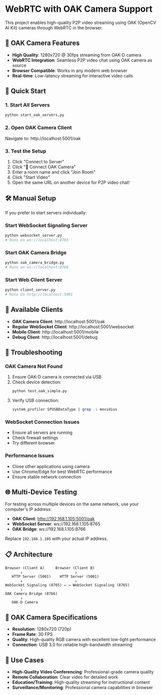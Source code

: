 # WebRTC with OAK Camera Support

This project enables high-quality P2P video streaming using OAK (OpenCV AI Kit) cameras through WebRTC in the browser.

## 🔶 OAK Camera Features

- **High Quality**: 1280x720 @ 30fps streaming from OAK-D camera
- **WebRTC Integration**: Seamless P2P video chat using OAK camera as source
- **Browser Compatible**: Works in any modern web browser
- **Real-time**: Low-latency streaming for interactive video calls

## 🚀 Quick Start

### 1. Start All Servers
```bash
python start_oak_servers.py
```

### 2. Open OAK Camera Client
Navigate to: http://localhost:5001/oak

### 3. Test the Setup
1. Click "Connect to Server"
2. Click "🔶 Connect OAK Camera" 
3. Enter a room name and click "Join Room"
4. Click "Start Video"
5. Open the same URL on another device for P2P video chat!

## 🛠️ Manual Setup

If you prefer to start servers individually:

### Start WebSocket Signaling Server
```bash
python websocket_server.py
# Runs on ws://localhost:8765
```

### Start OAK Camera Bridge
```bash
python oak_camera_bridge.py  
# Runs on ws://localhost:8766
```

### Start Web Client Server
```bash
python client_server.py
# Runs on http://localhost:5001
```

## 📱 Available Clients

- **OAK Camera Client**: http://localhost:5001/oak
- **Regular WebSocket Client**: http://localhost:5001/websocket
- **Mobile Client**: http://localhost:5001/mobile
- **Debug Client**: http://localhost:5001/debug

## 🔧 Troubleshooting

### OAK Camera Not Found
1. Ensure OAK-D camera is connected via USB
2. Check device detection:
   ```bash
   python test_oak_simple.py
   ```
3. Verify USB connection:
   ```bash
   system_profiler SPUSBDataType | grep -i movidius
   ```

### WebSocket Connection Issues
- Ensure all servers are running
- Check firewall settings
- Try different browser

### Performance Issues
- Close other applications using camera
- Use Chrome/Edge for best WebRTC performance
- Ensure stable network connection

## 🌐 Multi-Device Testing

For testing across multiple devices on the same network, use your computer's IP address:

- **OAK Client**: http://192.168.1.105:5001/oak
- **WebSocket Server**: ws://192.168.1.105:8765
- **OAK Bridge**: ws://192.168.1.105:8766

Replace `192.168.1.105` with your actual IP address.

## 📋 Architecture

```
Browser (Client A)     Browser (Client B)
       ↓                        ↓
   HTTP Server (5001)    HTTP Server (5001)
       ↓                        ↓
WebSocket Signaling (8765) ← → WebSocket Signaling (8765)
       ↓                        
OAK Camera Bridge (8766)
       ↓
   OAK-D Camera
```

## 🔶 OAK Camera Specifications

- **Resolution**: 1280x720 (720p)
- **Frame Rate**: 30 FPS
- **Quality**: High-quality RGB camera with excellent low-light performance
- **Connection**: USB 3.0 for reliable high-bandwidth streaming

## 🎯 Use Cases

- **High-Quality Video Conferencing**: Professional-grade camera quality
- **Remote Collaboration**: Clear video for detailed work
- **Education/Training**: High-quality streaming for instructional content
- **Surveillance/Monitoring**: Professional camera capabilities in browser
